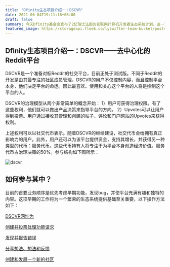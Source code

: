```yaml
---
title: "Dfinity生态项目介绍一：DSCVR"
date: 2021-06-04T19:11:18+08:00
draft: false
summary: 今天Dfinity基金会宣布了2亿瑞士法郎的互联网计算机开发者生态系统计划，这一资源将帮助资助Dfinity上的dapps、工具和基础设施的建设。Dfinity将以不占有股份或代币的形式资助开发者，在 dfinity.org/grants 上即可进行申请。DSCVR是一个准备对标Reddit的社交平台，目前正处于测试版。不同于Reddit的开发是由其最专注的社区成员管理，DSCVR的用户不仅控制内容，而且控制平台本身，他们决定平台的命运。因此最喜欢、使用和关心这个平台的人将是控制这个平台的人。
featured_image: https://storageapi.fleek.co/lyswifter-team-bucket/posts/dscvr.jpg
---
```


## Dfinity生态项目介绍一：DSCVR——去中心化的Reddit平台

DSCVR是一个准备对标Reddit的社交平台，目前正处于测试版。不同于Reddit的开发是由其最专注的社区成员管理，DSCVR的用户不仅控制内容，而且控制平台本身，他们决定平台的命运。因此最喜欢、使用和关心这个平台的人将是控制这个平台的人。
 
DSCVR的治理模型从两个非常简单的概念开始：
1）用户可获得治理权限。有了这些权利，他们就可以做出产品决策来指导平台的方向。
2）Upvotes可以让用户得到投票。用户通过接收其管理和创建的帖子、评论和门户网站的Upvotes来获得权利。
 
上述权利可以以社交代币表示。随着DSCVR的继续建设，社交代币会给拥有真正影响力的用户。此外，用户还可以为该平台提供资金，支持其增长，并获得另一种类型的代币：服务代币。这些代币持有人将专注于为平台本身创造经济价值。服务代币占治理决策的50%。参与结构如下图所示：


![](https://storageapi.fleek.co/lyswifter-team-bucket/posts/dscvr.jpg "dscvr")


## 如何参与其中？
 
目前的首要业务顺序是优先考虑早期功能，发现bug，并使平台充满有趣和独特的内容。这项早期的工作将为一个繁荣的生态系统提供基础至关重要，以下操作方法如下：

[DSCVR网址为](https://h5aet-waaaa-aaaab-qaamq-cai.raw.ic0.app/ "DSCVR")

[创建并投票处理功能请求](https://h5aet-waaaa-aaaab-qaamq-cai.raw.ic0.app/p/feature-requests "")

[发现并报告错误](https://h5aet-waaaa-aaaab-qaamq-cai.raw.ic0.app/p/bugs "")

[分享想法、想法和反馈](https://h5aet-waaaa-aaaab-qaamq-cai.raw.ic0.app/p/dscvr "")

[创建和发展一个新的社区](https://h5aet-waaaa-aaaab-qaamq-cai.raw.ic0.app/create-portal "")

